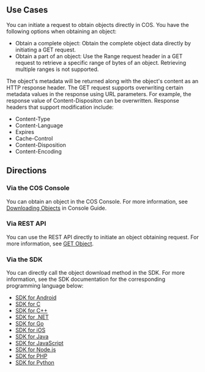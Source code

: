 ## Use Cases

You can initiate a request to obtain objects directly in COS. You have the following options when obtaining an object:

- Obtain a complete object: Obtain the complete object data directly by initiating a GET request.
- Obtain a part of an object: Use the Range request header in a GET request to retrieve a specific range of bytes of an object. Retrieving multiple ranges is not supported.

The object's metadata will be returned along with the object's content as an HTTP response header. The GET request supports overwriting certain metadata values in the response using URL parameters.
For example, the response value of Content-Dispositon can be overwritten. Response headers that support modification include:
- Content-Type
- Content-Language
- Expires
- Cache-Control
- Content-Disposition
- Content-Encoding

## Directions

### Via the COS Console

You can obtain an object in the COS Console. For more information, see [Downloading Objects](https://intl.cloud.tencent.com/document/product/436/13322) in Console Guide.

### Via REST API

You can use the REST API directly to initiate an object obtaining request. For more information, see [GET Object](https://intl.cloud.tencent.com/document/product/436/7753).

### Via the SDK

You can directly call the object download method in the SDK. For more information, see the SDK documentation for the corresponding programming language below:

- [SDK for Android](https://intl.cloud.tencent.com/document/product/436/31463#.E4.B8.8B.E8.BD.BD.E5.AF.B9.E8.B1.A1)
- [SDK for C](https://intl.cloud.tencent.com/document/product/436/12296)
- [SDK for C++](https://intl.cloud.tencent.com/document/product/436/31465#.E4.B8.8B.E8.BD.BD.E5.AF.B9.E8.B1.A1)
- [SDK for .NET](https://intl.cloud.tencent.com/document/product/436/30594)
- [SDK for Go](https://intl.cloud.tencent.com/document/product/436/31466#.E4.B8.8B.E8.BD.BD.E5.AF.B9.E8.B1.A1)
- [SDK for iOS](https://intl.cloud.tencent.com/document/product/436/31467#.E8.8E.B7.E5.8F.96.E5.AF.B9.E8.B1.A1)
- [SDK for Java](https://intl.cloud.tencent.com/document/product/436/31468#.E4.B8.8B.E8.BD.BD.E5.AF.B9.E8.B1.A1)
- [SDK for JavaScript](https://intl.cloud.tencent.com/document/product/436/31477#.E4.B8.8B.E8.BD.BD.E5.AF.B9.E8.B1.A1)
- [SDK for Node.js](https://intl.cloud.tencent.com/document/product/436/8629)
- [SDK for PHP](https://intl.cloud.tencent.com/document/product/436/31470#.E4.B8.8B.E8.BD.BD.E5.AF.B9.E8.B1.A1)
- [SDK for Python](https://intl.cloud.tencent.com/document/product/436/31471#.E4.B8.8B.E8.BD.BD.E5.AF.B9.E8.B1.A1)
